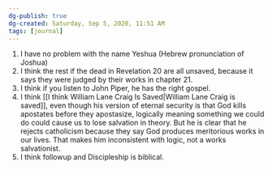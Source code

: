 ```yaml
---
dg-publish: true
dg-created: Saturday, Sep 5, 2020, 11:51 AM
tags: [journal]
---
```


1. I have no problem with the name Yeshua (Hebrew pronunciation of Joshua)
2. I think the rest if the dead in Revelation 20 are all unsaved, because it says they were judged by their works in chapter 21.
3. I think if you listen to John Piper, he has the right gospel.
4. I think [[I think William Lane Craig Is Saved|William Lane Craig is saved]], even though his version of eternal security is that God kills apostates before they apostasize, logically meaning something we could do could cause us to lose salvation in theory. But he is clear that he rejects catholicism because they say God produces meritorious works in our lives. That makes him inconsistent with logic, not a works salvationist.
5. I think followup and Discipleship is biblical.
